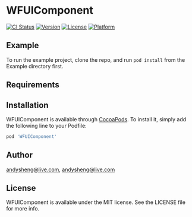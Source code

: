 # WFUIComponent

[![CI Status](http://img.shields.io/travis/andysheng@live.com/WFUIComponent.svg?style=flat)](https://travis-ci.org/andysheng@live.com/WFUIComponent)
[![Version](https://img.shields.io/cocoapods/v/WFUIComponent.svg?style=flat)](http://cocoapods.org/pods/WFUIComponent)
[![License](https://img.shields.io/cocoapods/l/WFUIComponent.svg?style=flat)](http://cocoapods.org/pods/WFUIComponent)
[![Platform](https://img.shields.io/cocoapods/p/WFUIComponent.svg?style=flat)](http://cocoapods.org/pods/WFUIComponent)

## Example

To run the example project, clone the repo, and run `pod install` from the Example directory first.

## Requirements

## Installation

WFUIComponent is available through [CocoaPods](http://cocoapods.org). To install
it, simply add the following line to your Podfile:

```ruby
pod 'WFUIComponent'
```

## Author

andysheng@live.com, andysheng@live.com

## License

WFUIComponent is available under the MIT license. See the LICENSE file for more info.
